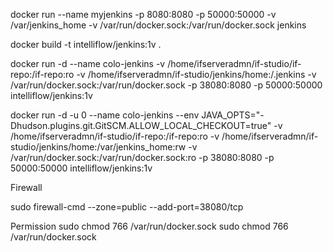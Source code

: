 docker run --name myjenkins -p 8080:8080 -p 50000:50000 -v 
/var/jenkins_home -v /var/run/docker.sock:/var/run/docker.sock 
jenkins



docker build -t intelliflow/jenkins:1v .


docker run -d  --name colo-jenkins  -v /home/ifserveradmn/if-studio/if-repo:/if-repo:ro -v /home/ifserveradmn/if-studio/jenkins/home:/.jenkins  -v /var/run/docker.sock:/var/run/docker.sock  -p 38080:8080  -p 50000:50000 intelliflow/jenkins:1v



docker run -d -u 0  --name colo-jenkins  --env JAVA_OPTS="-Dhudson.plugins.git.GitSCM.ALLOW_LOCAL_CHECKOUT=true" -v /home/ifserveradmn/if-studio/if-repo:/if-repo:ro -v /home/ifserveradmn/if-studio/jenkins/home:/var/jenkins_home:rw  -v /var/run/docker.sock:/var/run/docker.sock:ro  -p 38080:8080  -p 50000:50000 intelliflow/jenkins:1v


Firewall

 sudo firewall-cmd --zone=public --add-port=38080/tcp


Permission
sudo chmod 766 /var/run/docker.sock 
sudo chmod 766 /var/run/docker.sock 